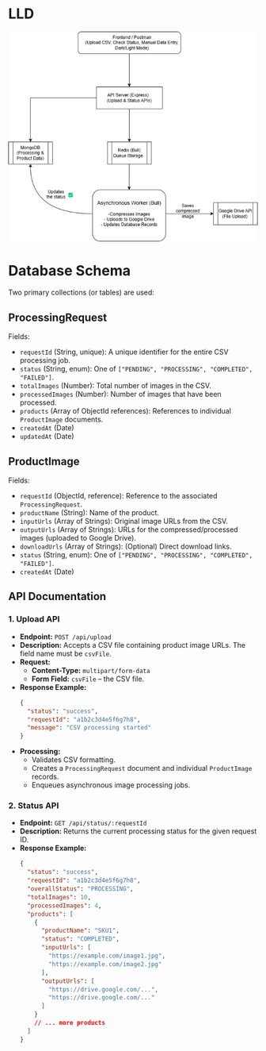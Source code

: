 # LLD

![LLD](./LLD_Project2.drawio.png)

# Database Schema

Two primary collections (or tables) are used:

## ProcessingRequest

Fields:

- `requestId` (String, unique): A unique identifier for the entire CSV processing job.
- `status` (String, enum): One of `["PENDING", "PROCESSING", "COMPLETED", "FAILED"]`.
- `totalImages` (Number): Total number of images in the CSV.
- `processedImages` (Number): Number of images that have been processed.
- `products` (Array of ObjectId references): References to individual `ProductImage` documents.
- `createdAt` (Date)
- `updatedAt` (Date)

## ProductImage

Fields:

- `requestId` (ObjectId, reference): Reference to the associated `ProcessingRequest`.
- `productName` (String): Name of the product.
- `inputUrls` (Array of Strings): Original image URLs from the CSV.
- `outputUrls` (Array of Strings): URLs for the compressed/processed images (uploaded to Google Drive).
- `downloadUrls` (Array of Strings): (Optional) Direct download links.
- `status` (String, enum): One of `["PENDING", "PROCESSING", "COMPLETED", "FAILED"]`.
- `createdAt` (Date)

## API Documentation

### 1. Upload API

- **Endpoint:** `POST /api/upload`
- **Description:** Accepts a CSV file containing product image URLs. The field name must be `csvFile`.
- **Request:**
  - **Content-Type:** `multipart/form-data`
  - **Form Field:** `csvFile` – the CSV file.
- **Response Example:**
  ```json
  {
    "status": "success",
    "requestId": "a1b2c3d4e5f6g7h8",
    "message": "CSV processing started"
  }
  ```
- **Processing:**
  - Validates CSV formatting.
  - Creates a `ProcessingRequest` document and individual `ProductImage` records.
  - Enqueues asynchronous image processing jobs.

### 2. Status API

- **Endpoint:** `GET /api/status/:requestId`
- **Description:** Returns the current processing status for the given request ID.
- **Response Example:**
  ```json
  {
    "status": "success",
    "requestId": "a1b2c3d4e5f6g7h8",
    "overallStatus": "PROCESSING",
    "totalImages": 10,
    "processedImages": 4,
    "products": [
      {
        "productName": "SKU1",
        "status": "COMPLETED",
        "inputUrls": [
          "https://example.com/image1.jpg",
          "https://example.com/image2.jpg"
        ],
        "outputUrls": [
          "https://drive.google.com/...",
          "https://drive.google.com/..."
        ]
      }
      // ... more products
    ]
  }
  ```
#
